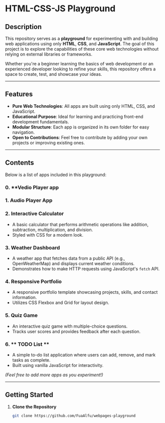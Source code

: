 # HTML-CSS-JS Playground

## Description
This repository serves as a **playground** for experimenting with and building web applications using only **HTML**, **CSS**, and **JavaScript**. The goal of this project is to explore the capabilities of these core web technologies without relying on external libraries or frameworks.

Whether you're a beginner learning the basics of web development or an experienced developer looking to refine your skills, this repository offers a space to create, test, and showcase your ideas.

---

## Features
- **Pure Web Technologies**: All apps are built using only HTML, CSS, and JavaScript.
- **Educational Purpose**: Ideal for learning and practicing front-end development fundamentals.
- **Modular Structure**: Each app is organized in its own folder for easy navigation.
- **Open to Contributions**: Feel free to contribute by adding your own projects or improving existing ones.

---

## Contents
Below is a list of apps included in this playground:

### 0. **Vedio Player app

### 1. **Audio Player App**
   

### 2. **Interactive Calculator**
   - A basic calculator that performs arithmetic operations like addition, subtraction, multiplication, and division.
   - Styled with CSS for a modern look.

### 3. **Weather Dashboard**
   - A weather app that fetches data from a public API (e.g., OpenWeatherMap) and displays current weather conditions.
   - Demonstrates how to make HTTP requests using JavaScript's `fetch` API.

### 4. **Responsive Portfolio**
   - A responsive portfolio template showcasing projects, skills, and contact information.
   - Utilizes CSS Flexbox and Grid for layout design.

### 5. **Quiz Game**
   - An interactive quiz game with multiple-choice questions.
   - Tracks user scores and provides feedback after each question.

### 6. ** TODO List **
   - A simple to-do list application where users can add, remove, and mark tasks as complete.
   - Built using vanilla JavaScript for interactivity.

*(Feel free to add more apps as you experiment!)*

---

## Getting Started
1. **Clone the Repository**
   ```bash
   git clone https://github.com/FuaAlfu/webpages-playground